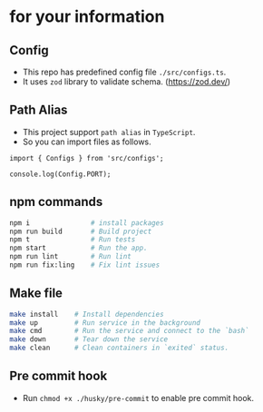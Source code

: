 # for your information

## Config

- This repo has predefined config file `./src/configs.ts`.
- It uses `zod` library to validate schema.
  (https://zod.dev/)

## Path Alias

- This project support `path alias` in `TypeScript`.
- So you can import files as follows.

```
import { Configs } from 'src/configs';

console.log(Config.PORT);
```

## npm commands

```sh
npm i               # install packages
npm run build       # Build project
npm t               # Run tests
npm start           # Run the app.
npm run lint        # Run lint
npm run fix:ling    # Fix lint issues
```

## Make file

```sh
make install    # Install dependencies
make up         # Run service in the background
make cmd        # Run the service and connect to the `bash`
make down       # Tear down the service
make clean      # Clean containers in `exited` status.
```

## Pre commit hook

- Run `chmod +x ./husky/pre-commit` to enable pre commit hook.
